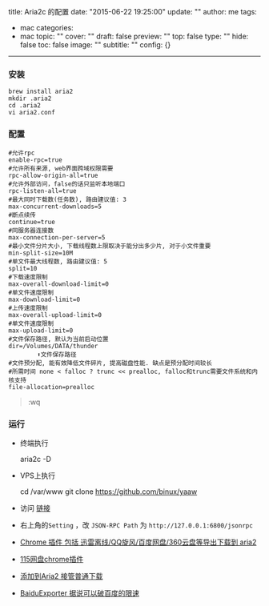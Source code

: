 title: Aria2c 的配置
date: "2015-06-22 19:25:00"
update: ""
author: me
tags:
- mac
categories:
- mac
topic: ""
cover: ""
draft: false
preview: ""
top: false
type: ""
hide: false
toc: false
image: ""
subtitle: ""
config: {}


---



### 安装

    brew install aria2
    mkdir .aria2
    cd .aria2
    vi aria2.conf

### 配置

    #允许rpc
    enable-rpc=true
    #允许所有来源, web界面跨域权限需要
    rpc-allow-origin-all=true
    #允许外部访问，false的话只监听本地端口
    rpc-listen-all=true
    #最大同时下载数(任务数), 路由建议值: 3
    max-concurrent-downloads=5
    #断点续传
    continue=true
    #同服务器连接数
    max-connection-per-server=5
    #最小文件分片大小, 下载线程数上限取决于能分出多少片, 对于小文件重要
    min-split-size=10M
    #单文件最大线程数, 路由建议值: 5
    split=10
    #下载速度限制
    max-overall-download-limit=0
    #单文件速度限制
    max-download-limit=0
    #上传速度限制
    max-overall-upload-limit=0
    #单文件速度限制
    max-upload-limit=0
    #文件保存路径, 默认为当前启动位置
    dir=/Volumes/DATA/thunder
            ⬆️文件保存路径
    #文件预分配, 能有效降低文件碎片, 提高磁盘性能. 缺点是预分配时间较长
    #所需时间 none < falloc ? trunc << prealloc, falloc和trunc需要文件系统和内核支持
    file-allocation=prealloc

> :wq

### 运行
- 终端执行



    aria2c -D

- VPS上执行


    cd /var/www
    git clone https://github.com/binux/yaaw

- 访问 [链接](http://kirile.ml/yaaw/index.html)

- 右上角的`Setting` ，改 `JSON-RPC Path` 为 `http://127.0.0.1:6800/jsonrpc`
- [Chrome 插件 包括 迅雷离线/QQ旋风/百度网盘/360云盘等导出下载到 aria2](https://chrome.google.com/webstore/detail/mblmc%E8%BF%85%E9%9B%B7%E7%A6%BB%E7%BA%BFqq%E6%97%8B%E9%A3%8E%E7%99%BE%E5%BA%A6%E7%BD%91%E7%9B%98360%E4%BA%91%E7%9B%98%E7%AD%89ar/iamaphkapjbdhhpdapkalhanifedeged) 
- [115网盘chrome插件](https://chrome.google.com/webstore/detail/115exporter/ojafklbojgenkohhdgdjeaepnbjffdjf)
- [添加到Aria2 接管普通下载](https://chrome.google.com/webstore/detail/%E6%B7%BB%E5%8A%A0%E5%88%B0aria2/nimeojfecmndgolmlmjghjmbpdkhhogl)
- [BaiduExporter 据说可以破百度的限速](https://chrome.google.com/webstore/detail/baiduexporter/mjaenbjdjmgolhoafkohbhhbaiedbkno)
